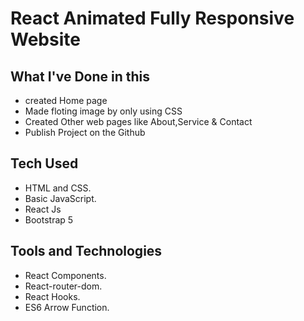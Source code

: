 # React Animated Fully Responsive Website


## What I've Done in this 
- created Home page
- Made floting image by only using CSS 
- Created Other web pages like About,Service & Contact
- Publish Project on the Github

## Tech Used
- HTML and CSS.
- Basic JavaScript.
- React Js
- Bootstrap 5
## Tools and Technologies
- React Components.
- React-router-dom.
- React Hooks.
- ES6 Arrow Function.
